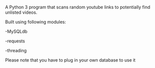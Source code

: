 A Python 3 program that scans random youtube links
to potentially find unlisted videos.

Built using following modules:

-MySQLdb

-requests

-threading


Please note that you have to plug in your own database to use it